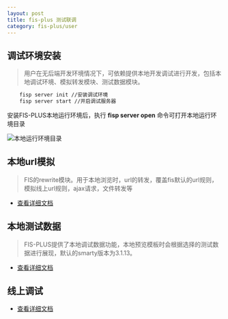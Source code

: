 ```yaml
---
layout: post
title: fis-plus 测试联调
category: fis-plus/user
---
```


## 调试环境安装

> 用户在无后端开发环境情况下，可依赖提供本地开发调试进行开发，包括本地调试环境、模拟转发模块、测试数据模块。

```bash
    fisp server init //安装调试环境
    fisp server start //开启调试服务器
```
安装FIS-PLUS本地运行环境后，执行 **fisp server open** 命令可打开本地运行环境目录

![本地运行环境目录](/static/images/fis-plus/server.jpg)

## 本地url模拟

> FIS的rewrite模块。用于本地浏览时，url的转发，覆盖fis默认的url规则，模拟线上url规则，ajax请求，文件转发等

* [查看详细文档](./rewrite.html)

## 本地测试数据

> FIS-PLUS提供了本地调试数据功能，本地预览模板时会根据选择的测试数据进行展现，默认的smarty版本为3.1.13。

* [查看详细文档](./test-data.html)

## 线上调试
* [查看详细文档]()